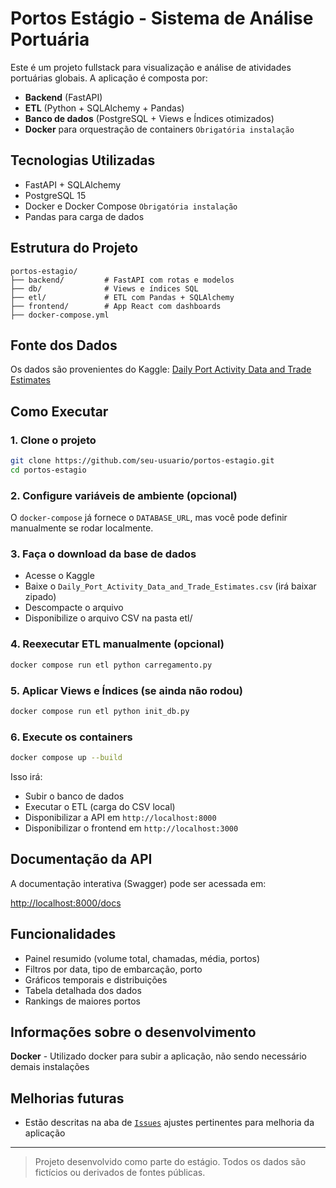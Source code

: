 # Portos Estágio - Sistema de Análise Portuária

Este é um projeto fullstack para visualização e análise de atividades portuárias globais. A aplicação é composta por:

- **Backend** (FastAPI)
- **ETL** (Python + SQLAlchemy + Pandas)
- **Banco de dados** (PostgreSQL + Views e Índices otimizados)
- **Docker** para orquestração de containers `Obrigatória instalação`

## Tecnologias Utilizadas

- FastAPI + SQLAlchemy
- PostgreSQL 15
- Docker e Docker Compose `Obrigatória instalação`
- Pandas para carga de dados

## Estrutura do Projeto

```
portos-estagio/
├── backend/         # FastAPI com rotas e modelos
├── db/              # Views e índices SQL
├── etl/             # ETL com Pandas + SQLAlchemy
├── frontend/        # App React com dashboards
├── docker-compose.yml
```
## Fonte dos Dados

Os dados são provenientes do Kaggle:
[Daily Port Activity Data and Trade Estimates](https://www.kaggle.com/datasets/arunvithyasegar/daily-port-activity-data-and-trade-estimates/data)

## Como Executar

### 1. Clone o projeto
```bash
git clone https://github.com/seu-usuario/portos-estagio.git
cd portos-estagio
```

### 2. Configure variáveis de ambiente (opcional)
O `docker-compose` já fornece o `DATABASE_URL`, mas você pode definir manualmente se rodar localmente.

### 3. Faça o download da base de dados

- Acesse o Kaggle
- Baixe o `Daily_Port_Activity_Data_and_Trade_Estimates.csv` (irá baixar zipado)
- Descompacte o arquivo
- Disponibilize o arquivo CSV na pasta etl/

### 4. Reexecutar ETL manualmente (opcional)
```bash
docker compose run etl python carregamento.py
```

### 5. Aplicar Views e Índices (se ainda não rodou)
```bash
docker compose run etl python init_db.py
```

### 6. Execute os containers
```bash
docker compose up --build
```

Isso irá:
- Subir o banco de dados
- Executar o ETL (carga do CSV local)
- Disponibilizar a API em `http://localhost:8000`
- Disponibilizar o frontend em `http://localhost:3000`


## Documentação da API

A documentação interativa (Swagger) pode ser acessada em:

[http://localhost:8000/docs](http://localhost:8000/docs)

## Funcionalidades
- Painel resumido (volume total, chamadas, média, portos)
- Filtros por data, tipo de embarcação, porto
- Gráficos temporais e distribuições
- Tabela detalhada dos dados
- Rankings de maiores portos

## Informações sobre o desenvolvimento
**Docker** - Utilizado docker para subir a aplicação, não sendo necessário demais instalações

## Melhorias futuras
 - Estão descritas na aba de [`Issues`](https://github.com/CharlesClezar/portos-estagio/issues) ajustes pertinentes para melhoria da aplicação 

---

> Projeto desenvolvido como parte do estágio. Todos os dados são fictícios ou derivados de fontes públicas.

